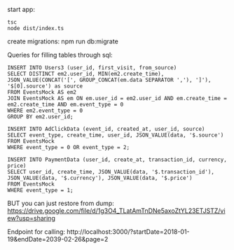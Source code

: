 start app: 

    tsc
    node dist/index.ts

create migrations: npm run db:migrate   

Queries for filling tables through sql:

    INSERT INTO Users3 (user_id, first_visit, from_source)
    SELECT DISTINCT em2.user_id, MIN(em2.create_time), JSON_VALUE(CONCAT('[', GROUP_CONCAT(em.data SEPARATOR ','), ']'), '$[0].source') as source
    FROM EventsMock AS em2
    JOIN EventsMock AS em ON em.user_id = em2.user_id AND em.create_time = em2.create_time AND em.event_type = 0
    WHERE em2.event_type = 0
    GROUP BY em2.user_id;

    INSERT INTO AdClickData (event_id, created_at, user_id, source)
    SELECT event_type, create_time, user_id, JSON_VALUE(data, '$.source')
    FROM EventsMock 
    WHERE event_type = 0 OR event_type = 2;

    INSERT INTO PaymentData (user_id, create_at, transaction_id, currency, price)
    SELECT user_id, create_time, JSON_VALUE(data, '$.transaction_id'), JSON_VALUE(data, '$.currency'), JSON_VALUE(data, '$.price') 
    FROM EventsMock 
    WHERE event_type = 1;
    
BUT you can just restore from dump: https://drive.google.com/file/d/1g3O4_TLatAmTnDNe5axoZtYL23ETJSTZ/view?usp=sharing

Endpoint for calling: http://localhost:3000/?startDate=2018-01-19&endDate=2039-02-26&page=2